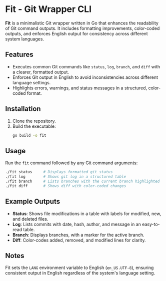 # Fit - Git Wrapper CLI

**Fit** is a minimalistic Git wrapper written in Go that enhances the readability of Git command outputs. It includes formatting improvements, color-coded outputs, and enforces English output for consistency across different system languages.

## Features

- Executes common Git commands like `status`, `log`, `branch`, and `diff` with a clearer, formatted output.
- Enforces Git output in English to avoid inconsistencies across different language settings.
- Highlights errors, warnings, and status messages in a structured, color-coded format.

## Installation

1. Clone the repository.
2. Build the executable:
   ```bash
   go build -o fit
   ```

## Usage

Run the `fit` command followed by any Git command arguments:

```bash
./fit status     # Displays formatted git status
./fit log        # Shows git log in a structured table
./fit branch     # Lists branches with the current branch highlighted
./fit diff       # Shows diff with color-coded changes
```

## Example Outputs

- **Status**: Shows file modifications in a table with labels for modified, new, and deleted files.
- **Log**: Lists commits with date, hash, author, and message in an easy-to-read table.
- **Branch**: Displays branches, with a marker for the active branch.
- **Diff**: Color-codes added, removed, and modified lines for clarity.

## Notes

Fit sets the `LANG` environment variable to English (`en_US.UTF-8`), ensuring consistent output in English regardless of the system's language setting.
